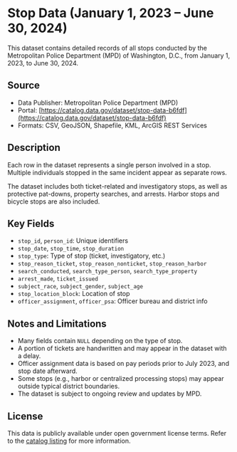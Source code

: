 # Stop Data (January 1, 2023 – June 30, 2024)

This dataset contains detailed records of all stops conducted by the Metropolitan Police Department (MPD) of Washington, D.C., from January 1, 2023, to June 30, 2024.

## Source

- Data Publisher: Metropolitan Police Department (MPD)
- Portal: [https://catalog.data.gov/dataset/stop-data-b6fdf](https://catalog.data.gov/dataset/stop-data-b6fdf)
- Formats: CSV, GeoJSON, Shapefile, KML, ArcGIS REST Services

## Description

Each row in the dataset represents a single person involved in a stop. Multiple individuals stopped in the same incident appear as separate rows.

The dataset includes both ticket-related and investigatory stops, as well as protective pat-downs, property searches, and arrests. Harbor stops and bicycle stops are also included.

## Key Fields

- `stop_id`, `person_id`: Unique identifiers
- `stop_date`, `stop_time`, `stop_duration`
- `stop_type`: Type of stop (ticket, investigatory, etc.)
- `stop_reason_ticket`, `stop_reason_nonticket`, `stop_reason_harbor`
- `search_conducted`, `search_type_person`, `search_type_property`
- `arrest_made`, `ticket_issued`
- `subject_race`, `subject_gender`, `subject_age`
- `stop_location_block`: Location of stop
- `officer_assignment`, `officer_psa`: Officer bureau and district info

## Notes and Limitations

- Many fields contain `NULL` depending on the type of stop.
- A portion of tickets are handwritten and may appear in the dataset with a delay.
- Officer assignment data is based on pay periods prior to July 2023, and stop date afterward.
- Some stops (e.g., harbor or centralized processing stops) may appear outside typical district boundaries.
- The dataset is subject to ongoing review and updates by MPD.

## License

This data is publicly available under open government license terms. Refer to the [catalog listing](https://catalog.data.gov/dataset/stop-data-b6fdf) for more information.

